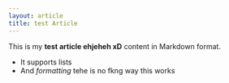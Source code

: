 ```yaml
---
layout: article
title: test Article
---
```


This is my **test article ehjeheh xD** content in Markdown format.
- It supports lists
- And *formatting* tehe is no fkng way this works